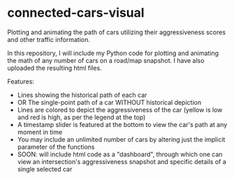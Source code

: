 # connected-cars-visual
Plotting and animating the path of cars utilizing their aggressiveness scores and other traffic information.

In this repository, I will include my Python code for plotting and animating the math of any number of cars on a road/map snapshot. I have also uploaded the resulting html files. 

Features:
- Lines showing the historical path of each car
- OR The single-point path of a car WITHOUT historical depiction
- Lines are colored to depict the aggressiveness of the car (yellow is low and red is high, as per the legend at the top)
- A timestamp slider is featured at the bottom to view the car's path at any moment in time
- You may include an unlimited number of cars by altering just the implicit parameter of the functions
- SOON: will include html code as a "dashboard", through which one can view an intersection's aggressiveness snapshot and specific details of a single selected car
